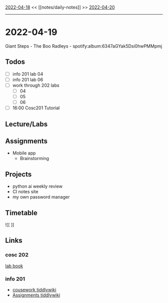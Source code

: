 [2022-04-18](daily_notes/2022-04-18) << [[notes/daily-notes]] >> [2022-04-20](daily_notes/2022-04-20)

---

# 2022-04-19

Giant Steps - The Boo Radleys - spotify:album:6347aGYak5Dsi0hwPMMpmj

## Todos
- [ ] info 201 lab 04
- [ ] info 201 lab 06
- [ ] work through 202 labs
	- [ ] 04
	- [ ] 05
	- [ ] 06
- [ ] 16:00 Cosc201 Tutorial

## Lecture/Labs

## Assignments
- Mobile app
	- Brainstorming

## Projects
- python ai weekly review
- CI notes site
- my own password manager

## Timetable

![[ ]]

## Links

### cosc 202

[lab book](https://cosc202.cspages.otago.ac.nz/lab-book/COSC202LabBook.pdf)

### info 201

- [cousework tiddlywiki](https://isgb.otago.ac.nz/infosci/INFO201/labs_release/raw/master/output/info201_labs.html#)
- [Assignments tiddlywiki](https://isgb.otago.ac.nz/info201/shared/assignments_release/raw/master/output/INFO201_Assignments.html)